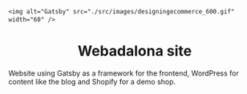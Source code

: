<p align="center">
 
    <img alt="Gatsby" src="./src/images/designingecommerce_600.gif" width="60" />
  
</p>
<h1 align="center">
 Webadalona site
</h1>

Website using Gatsby as a framework for the frontend, WordPress for content like the blog and Shopify for a demo shop.
